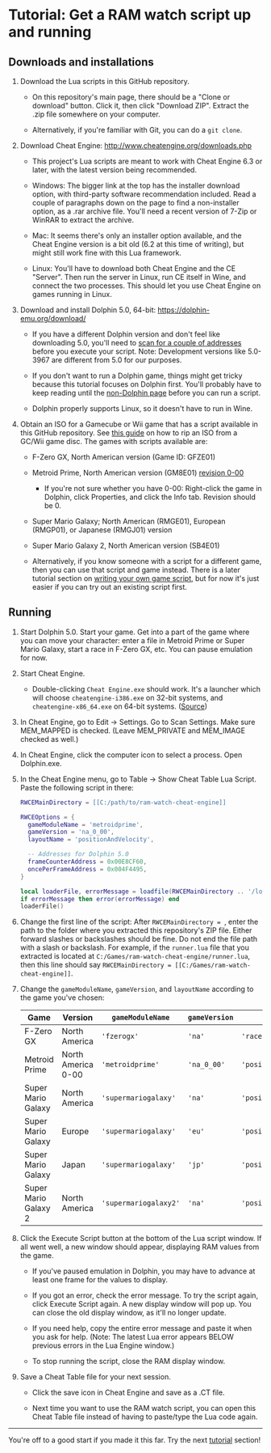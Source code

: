 # Tutorial: Get a RAM watch script up and running


## Downloads and installations

1. Download the Lua scripts in this GitHub repository.

   - On this repository's main page, there should be a "Clone or download" button. Click it, then click "Download ZIP". Extract the .zip file somewhere on your computer.
   
   - Alternatively, if you're familiar with Git, you can do a `git clone`.

1. Download Cheat Engine: http://www.cheatengine.org/downloads.php

   - This project's Lua scripts are meant to work with Cheat Engine 6.3 or later, with the latest version being recommended.

   - Windows: The bigger link at the top has the installer download option, with third-party software recommendation included. Read a couple of paragraphs down on the page to find a non-installer option, as a .rar archive file. You'll need a recent version of 7-Zip or WinRAR to extract the archive.
   
   - Mac: It seems there's only an installer option available, and the Cheat Engine version is a bit old (6.2 at this time of writing), but might still work fine with this Lua framework.
   
   - Linux: You'll have to download both Cheat Engine and the CE "Server". Then run the server in Linux, run CE itself in Wine, and connect the two processes. This should let you use Cheat Engine on games running in Linux.

1. Download and install Dolphin 5.0, 64-bit: https://dolphin-emu.org/download/

   - If you have a different Dolphin version and don't feel like downloading 5.0, you'll need to [scan for a couple of addresses](different_dolphin.md) before you execute your script. Note: Development versions like 5.0-3967 are different from 5.0 for our purposes.

   - If you don't want to run a Dolphin game, things might get tricky because this tutorial focuses on Dolphin first. You'll probably have to keep reading until the [non-Dolphin page](non_dolphin.md) before you can run a script.

   - Dolphin properly supports Linux, so it doesn't have to run in Wine.
   
1. Obtain an ISO for a Gamecube or Wii game that has a script available in this GitHub repository. See [this guide](https://dolphin-emu.org/docs/guides/ripping-games/) on how to rip an ISO from a GC/Wii game disc. The games with scripts available are:
   
   - F-Zero GX, North American version (Game ID: GFZE01)
   
   - Metroid Prime, North American version (GM8E01) [revision 0-00](http://www.metroid2002.com/version_differences_version_number.php)
     
     - If you're not sure whether you have 0-00: Right-click the game in Dolphin, click Properties, and click the Info tab. Revision should be 0.
       
   - Super Mario Galaxy; North American (RMGE01), European (RMGP01), or Japanese (RMGJ01) version
   
   - Super Mario Galaxy 2, North American version (SB4E01)
   
   - Alternatively, if you know someone with a script for a different game, then you can use that script and game instead. There is a later tutorial section on [writing your own game script](write_game_script.md), but for now it's just easier if you can try out an existing script first.


## Running
   
1. Start Dolphin 5.0. Start your game. Get into a part of the game where you can move your character: enter a file in Metroid Prime or Super Mario Galaxy, start a race in F-Zero GX, etc. You can pause emulation for now.

1. Start Cheat Engine.

   - Double-clicking `Cheat Engine.exe` should work. It's a launcher which will choose `cheatengine-i386.exe` on 32-bit systems, and `cheatengine-x86_64.exe` on 64-bit systems. ([Source](http://forum.cheatengine.org/viewtopic.php?t=572868))
   
1. In Cheat Engine, go to Edit -> Settings. Go to Scan Settings. Make sure MEM_MAPPED is checked. (Leave MEM_PRIVATE and MEM_IMAGE checked as well.)
   
1. In Cheat Engine, click the computer icon to select a process. Open Dolphin.exe.
   
1. In the Cheat Engine menu, go to Table -> Show Cheat Table Lua Script. Paste the following script in there:

    ```lua
    RWCEMainDirectory = [[C:/path/to/ram-watch-cheat-engine]]
    
    RWCEOptions = {
      gameModuleName = 'metroidprime',
      gameVersion = 'na_0_00',
      layoutName = 'positionAndVelocity',
    
      -- Addresses for Dolphin 5.0
      frameCounterAddress = 0x00E8CF60,
      oncePerFrameAddress = 0x004F4495,
    }
    
    local loaderFile, errorMessage = loadfile(RWCEMainDirectory .. '/loader.lua')
    if errorMessage then error(errorMessage) end
    loaderFile()
    ```

1. Change the first line of the script: After `RWCEMainDirectory = `, enter the path to the folder where you extracted this repository's ZIP file. Either forward slashes or backslashes should be fine. Do not end the file path with a slash or backslash. For example, if the `runner.lua` file that you extracted is located at `C:/Games/ram-watch-cheat-engine/runner.lua`, then this line should say `RWCEMainDirectory = [[C:/Games/ram-watch-cheat-engine]]`.
    
1. Change the `gameModuleName`, `gameVersion`, and `layoutName` according to the game you've chosen:
    
    Game | Version | `gameModuleName` | `gameVersion` | `layoutName`
    --- | --- | --- | --- | ---
    F-Zero GX | North America | `'fzerogx'` | `'na'` | `'racerInfo'`
    Metroid Prime | North America 0-00 | `'metroidprime'` | `'na_0_00'` | `'positionAndVelocity'`
    Super Mario Galaxy | North America | `'supermariogalaxy'` | `'na'` | `'positionAndInputs'`
    Super Mario Galaxy | Europe | `'supermariogalaxy'` | `'eu'` | `'positionAndInputs'`
    Super Mario Galaxy | Japan | `'supermariogalaxy'` | `'jp'` | `'positionAndInputs'`
    Super Mario Galaxy 2 | North America | `'supermariogalaxy2'` | `'na'` | `'positionAndInputs'`

1. Click the Execute Script button at the bottom of the Lua script window. If all went well, a new window should appear, displaying RAM values from the game.

   - If you've paused emulation in Dolphin, you may have to advance at least one frame for the values to display.

   - If you got an error, check the error message. To try the script again, click Execute Script again. A new display window will pop up. You can close the old display window, as it'll no longer update.
   
   - If you need help, copy the entire error message and paste it when you ask for help. (Note: The latest Lua error appears BELOW previous errors in the Lua Engine window.)
   
   - To stop running the script, close the RAM display window.

1. Save a Cheat Table file for your next session.

   - Click the save icon in Cheat Engine and save as a .CT file.
   
   - Next time you want to use the RAM watch script, you can open this Cheat Table file instead of having to paste/type the Lua code again.

---

You're off to a good start if you made it this far. Try the next [tutorial](index.md) section!
